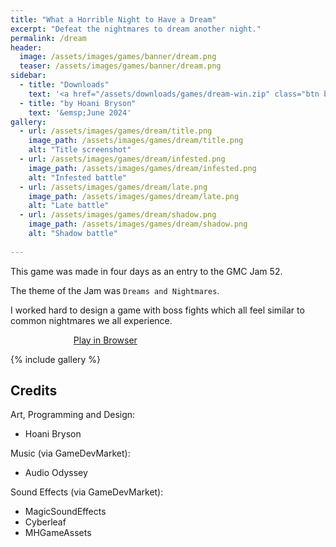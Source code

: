 ```yaml
---
title: "What a Horrible Night to Have a Dream"
excerpt: "Defeat the nightmares to dream another night."
permalink: /dream
header:
  image: /assets/images/games/banner/dream.png
  teaser: /assets/images/games/banner/dream.png
sidebar:
  - title: "Downloads"
    text: '<a href="/assets/downloads/games/dream-win.zip" class="btn btn--primary download-btn"><img src="/assets/icons/windows.svg" class="download-svg"/>Windows</a>'
  - title: "by Hoani Bryson"
    text: '&emsp;June 2024'
gallery:
  - url: /assets/images/games/dream/title.png
    image_path: /assets/images/games/dream/title.png
    alt: "Title screenshot"
  - url: /assets/images/games/dream/infested.png
    image_path: /assets/images/games/dream/infested.png
    alt: "Infested battle"
  - url: /assets/images/games/dream/late.png
    image_path: /assets/images/games/dream/late.png
    alt: "Late battle"
  - url: /assets/images/games/dream/shadow.png
    image_path: /assets/images/games/dream/shadow.png
    alt: "Shadow battle"
  
---
```


This game was made in four days as an entry to the GMC Jam 52. 

The theme of the Jam was `Dreams and Nightmares`.

I worked hard to design a game with boss fights which all feel similar to common nightmares we all experience.

<a href="/play/dream/" class="btn btn--primary" style="margin-left:20%;width:60%">Play in Browser</a>

{% include gallery %}

## Credits

Art, Programming and Design:
* Hoani Bryson

Music (via GameDevMarket):
* Audio Odyssey

Sound Effects (via GameDevMarket):
* MagicSoundEffects
* Cyberleaf
* MHGameAssets

